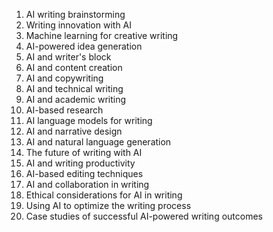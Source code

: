 1. AI writing brainstorming
2. Writing innovation with AI
3. Machine learning for creative writing
4. AI-powered idea generation
5. AI and writer's block
6. AI and content creation
7. AI and copywriting
8. AI and technical writing
9. AI and academic writing
10. AI-based research
11. AI language models for writing
12. AI and narrative design
13. AI and natural language generation
14. The future of writing with AI
15. AI and writing productivity
16. AI-based editing techniques
17. AI and collaboration in writing
18. Ethical considerations for AI in writing
19. Using AI to optimize the writing process
20. Case studies of successful AI-powered writing outcomes
